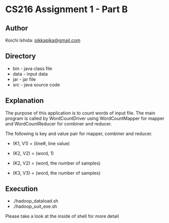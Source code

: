 # CS216 Assignment 1 - Part B

## Author
Koichi Ishida: pikkapika@gmail.com

## Directory
* bin - java class file 
* data - input data
* jar - jar file
* src - java source code

## Explanation
The purpose of this application is to count words of input file.
The main program is called by WordCountDriver using WordCountMapper for mapper and WordCountReducer for combiner and reducer. 

The following is key and value pair for mapper, combiner and reducer.

* (K1, V1) = (line#, line value)
* (K2, V2) = (word, 1)

* (K2, V2) = (word, the number of samples)
* (K3, V3) = (word, the number of samples)

## Execution
* ./hadoop_dataload.sh
* ./hadoop_suit_exe.sh

Please take a look at the inside of shell for more detail

